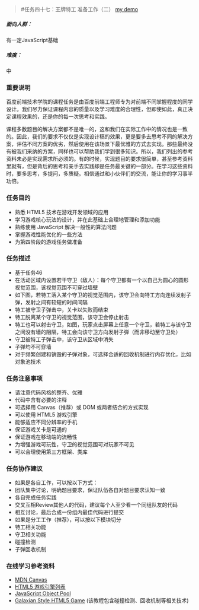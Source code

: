 > #任务四十七：王牌特工 准备工作（二）  [my demo](http://liujuping.github.io/ife2016/task_47/)

##### 面向人群：
有一定JavaScript基础
##### 难度：
中
### 重要说明

百度前端技术学院的课程任务是由百度前端工程师专为对前端不同掌握程度的同学设计。我们尽力保证课程内容的质量以及学习难度的合理性，但即使如此，真正决定课程效果的，还是你的每一次思考和实践。

课程多数题目的解决方案都不是唯一的，这和我们在实际工作中的情况也是一致的。因此，我们的要求不仅仅是实现设计稿的效果，更是要多去思考不同的解决方案，评估不同方案的优劣，然后使用在该场景下最优雅的方式去实现。那些最终没有被我们采纳的方案，同样也可以帮助我们学到很多知识。所以，我们列出的参考资料未必是实现需求所必须的。有的时候，实现题目的要求很简单，甚至参考资料里就有，但是背后的思考和亲手去实践却是任务最关键的一部分。在学习这些资料时，要多思考，多提问，多质疑。相信通过和小伙伴们的交流，能让你的学习事半功倍。

### 任务目的

* 熟悉 HTML5 技术在游戏开发领域的应用
* 学习游戏核心玩法的设计，并在此基础上合理地管理和添加功能
* 熟练使用 JavaScript 解决一般性的算法问题
* 掌握游戏性能优化的一些方法
* 为第四阶段的游戏任务做准备

### 任务描述

* 基于任务46
* 在活动区域内设置若干守卫（敌人）：每个守卫都有一个以自己为圆心的圆形视觉范围，该视觉范围不可穿过墙壁
* 如下图，若特工落入某个守卫的视觉范围内，该守卫会向特工方向连续发射子弹，发射之间有较短的时间间隔
* 特工被守卫子弹击中，关卡以失败而结束
* 特工脱离某个守卫的视觉范围，该守卫会停止射击
* 特工也可以射击守卫，如图，玩家点击屏幕上任意一个守卫，若特工与该守卫之间没有墙的阻隔，特工会向该守卫方向发射子弹（而非移动至守卫处）
* 守卫被特工子弹击中，该守卫从区域中消失
* 子弹均不可穿墙
* 对于频繁创建和销毁的子弹对象，可选择合适的回收机制进行内存优化，比如对象池技术

### 任务注意事项

* 请注意代码风格的整齐、优雅
* 代码中含有必要的注释
* 可选择用 Canvas（推荐）或 DOM 或两者结合的方式实现
* 可以使用 HTML5 游戏引擎
* 能够适应不同分辨率的手机
* 保证游戏关卡是可通的
* 保证游戏在移动端的流畅性
* 为增强游戏可玩性，守卫的视觉范围可对玩家不可见
* 可以合理使用第三方框架、类库

### 任务协作建议

* 如果是各自工作，可以按以下方式：
* 团队集中讨论，明确题目要求，保证队伍各自对题目要求认知一致
* 各自完成任务实践
* 交叉互相Review其他人的代码，建议每个人至少看一个同组队友的代码
* 相互讨论，最后合成一份组内最佳代码进行提交
* 如果是分工工作（推荐），可以按以下模块切分
* 特工相关功能
* 守卫相关功能
* 碰撞检测
* 子弹回收机制

### 在线学习参考资料

* [MDN Canvas](https://developer.mozilla.org/zh-CN/docs/Web/API/Canvas_API)
* [HTML5 游戏引擎列表](https://html5gameengine.com/)
* [JavaScript Object Pool](http://blog.sklambert.com/javascript-object-pool/)
* [Galaxian Style HTML5 Game](http://blog.sklambert.com/galaxian-html5-game/) (该教程包含碰撞检测、回收机制等相关技术)
